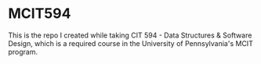 # MCIT594 
This is the repo I created while taking CIT 594 - Data Structures & Software Design, which is a required course in the University of Pennsylvania's MCIT program.
